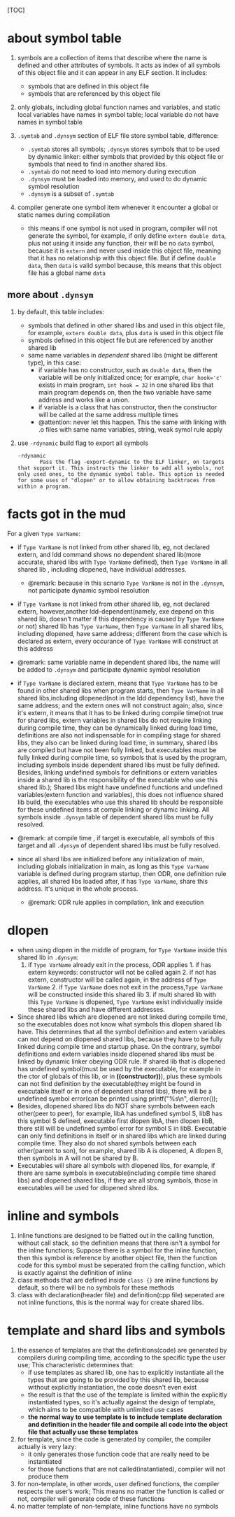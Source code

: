 [TOC]

# about symbol table

1. symbols are a collection of items that describe where the name is defined and other attributes of symbols. It acts as index of all symbols of this object file and it can appear in any ELF section.  It includes:
   - symbols that are defined in this object file
   - symbols that are referenced by this object file
2.  only globals, including global function names and variables, and static local variables have names in symbol table; local variable do not have names in symbol table

3. `.symtab` and `.dynsym` section of ELF file store symbol table, difference:
   - `.symtab` stores all symbols; `.dynsym` stores symbols that to be used by dynamic linker: either symbols that provided by this object file or symbols that need to find in another shared libs.
   - `.symtab` do not need to load into memory during execution
   - `.dynsym` must be loaded into memory, and used to do dynamic symbol resolution
   - `.dynsym` is a subset of `.symtab`
4. compiler generate one symbol item whenever it encounter a global or static names during compilation
   - this means if one symbol is not used in program, compiler will not generate the symbol, for example, if only define `extern double data`, plus not using it inside any function, their will be no `data` symbol, because it is `extern` and never used inside this object file, meaning that it has no relationship with this object file. But if define `double data`, then `data` is valid symbol because, this means that this object file has a global name `data`

## more about `.dynsym`

1. by default, this table includes:

   - symbols that defined in other shared libs and used in this object file, for example, `extern double data`, plus `data` is used in this object file
   - symbols defined in this object file but are referenced by another shared lib
   - same name variables in  *dependent* shared libs (might be different type), in this case:
     - if variable has no constructor, such as `double data`, then the variable will be only initialized once; for example, `char hook='c'` exists in main program, `int hook = 32` in one shared libs that main program depends on, then the two variable have same address and works like a union.
     - if variable is a class that has constructor, then the constructor will be called at the same address multiple times
     - @attention: never let this happen. This the same with linking with .o files with same name variables, string, weak symol rule apply

2. use `-rdynamic` build flag to export all symbols

       -rdynamic
              Pass the flag -export-dynamic to the ELF linker, on targets that support it. This instructs the linker to add all symbols, not only used ones, to the dynamic symbol table. This option is needed for some uses of "dlopen" or to allow obtaining backtraces from within a program.



# facts got in the mud

For a given `Type VarName`:

 * if `Type VarName` is not linked from other shared lib, eg, not declared extern, and ldd command shows no dependent shared lib(more accurate, shared libs with `Type VarName` defined), then `Type VarName` in all shared lib , including dlopened, have individual addresses.
   * @remark: because in this scnario `Type VarName` is not in the `.dynsym`, not participate dynamic symbol resolution

 * if `Type VarName` is not linked from other shared lib, eg, not declared extern, however,another ldd-dependent(namely, exe depend on this shared lib, doesn't matter if this dependency is caused by `Type VarName` or not) shared lib has `Type VarName`, then `Type VarName` in all shared libs, including dlopened, have same address; different from the case which is declared as extern, every occurance of `Type VarName` will construct at this address
  * @remark: same variable name in dependent shared libs, the name will be added to `.dynsym` and participate dynamic symbol resolution

 * if `Type VarName` is declared extern, means that `Type VarName` has to be found in other shared libs when program starts, then `Type VarName` in all shared libs,including dlopened(not in the ldd dependency list), have the same address; and the extern ones will not construct again; also, since it's extern, it means that it has to be linked during compile time(not true for shared libs, extern variables in shared libs do not require linking during compile time, they can be dynamically linked during load time, definitions are also not indispensable for in compiling stage for shared libs, they also can be linked during load time, in summary, shared libs are compiled but have not been fully linked, but executables must be fully linked during compile time, so symbols that is used by the program, including symbols inside dependent shared libs must be fully defined. Besides, linking undefined symbols for definitions or extern variables inside a shared lib is the responsibility of the executable who use this shared lib.); Shared libs might have undefined functions and undefined variables(extern function and variables), this does not influence shared lib build, the executables who use this shared lib should be responsible for these undefined items at compile linking or dynamic linking. All symbols inside `.dynsym` table of dependent shared libs must be fully resolved.
  * @remark: at compile time , if target is executable, all symbols of this target and all `.dynsym` of dependent shared libs must be fully resolved.

 * since all shard libs are initialized before any initialization of main, including globals initialization in main, as long as this `Type VarName` variable is defined during program startup, then ODR, one definition rule applies, all shared libs loaded after, if has `Type VarName`, share this address. It's unique in the whole process.
   * @remark: ODR rule applies in compilation, link and execution


# dlopen

* when using dlopen in the middle of program, for `Type VarName` inside this shared lib in `.dynsym`:
    1. if  `Type VarName` already exit in the process, ODR applies
            1. if has extern keywords: constructor will not be called again
              2. if not has extern, constructor will be called again, in the address of `Type VarName`
      2. if `Type VarName` does not exit in the process,`Type VarName` will be constructed inside this shared lib
      3. if multi shared lib with this `Type VarName` is dlopened, `Type VarName` exist individually inside these shared libs and have different addresses.
* Since shared libs which are dlopened are not linked during compile time, so the executables does not know what symbols this dlopen shared lib have. This determines that all the symbol definition and extern variables can not depend on dlopened shared libs, because they have to be fully linked during compile time and startup phase. On the contrary, symbol definitions and extern variables inside dlopened shared libs must be linked by dynamic linker obeying ODR rule. If shared lib that is dlopened has undefined symbol(must be used by the executable, for example in the ctor of globals of this lib, or in __((constructor))__), plus these symbols can not find definition by the executable(they might be found in executable itself or in one of dependent shared libs), there will be a undefined symbol error(can be printed using printf("%s\n", dlerror());
* Besides, dlopened shared libs do NOT share symbols between each other(peer to peer), for example, libA has undefined symbol S, libB has this symbol S defined, executable first dlopen libA, then dlopen libB, there still will be undefined symbol error for symbol S in libB. Executable can only find definitions in itself or in shared libs which are linked during compile time. They also do not shared symbols between each other(parent to son), for example, shared lib A is dlopened, A dlopen B, then symbols in A will not be shared by B.
* Executables will share all symbols with dlopened libs, for example, if there are same symbols in executable(including compile time shared libs) and dlopened shared libs, if they are all strong symbols, those in executables will be used for dlopened shred libs.

# inline and symbols

1. inline functions are designed to be flatted out in the calling function, without call stack, so the definition means that there isn't a symbol for the inline functions; Suppose there is a symbol for the inline function, then this symbol is reference by another object file, then the function code for this symbol must be seperated from the calling function, which is exactly against the definition of inline
2. class methods that are defined inside `class {}` are inline functions by default, so there will be no symbols for these methods
3. class with declaration(header file) and definition(cpp file) seperated are not inline functions, this is the normal way for create shared libs.



# template and shard libs and symbols

1. the essence of templates are that the definitions(code) are generated by compilers during compiling time, according to the specific type the user use; This characteristic determines that:
   - if use templates as shared lib, one has to explicitly instantiate all the types that are going to be provided by this shared lib, because without explicitly instantiation, the code doesn't even exist
   - the result is that the use of the template is limited within the explicitly instantiated types, so it's actually against the design of template, which aims to be compatible with unlimited use cases
   - **the normal way to use template is to include template declaration and definition in the header file and compile all code into the object file that actually use these templates**
2. for template, since the code is generated by compiler, the compiler actually is very  lazy:
   - it only generates those function code that are really need to be instantiated
   - for those functions that are not called(instantiated), compiler will not produce them
3. for non-template, in other words, user defined functions, the compiler respects the user’s work; This means no matter the function is called or not, compiler will generate code of these functions
4. no matter template of non-template, inline functions have no symbols
